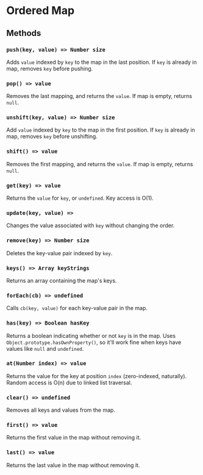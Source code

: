# Ordered Map

## Methods

### `push(key, value) => Number size`
Adds `value` indexed by `key` to the map in the last position. If `key` is already in map, removes `key` before pushing.

### `pop() => value`
Removes the last mapping, and returns the `value`. If map is empty, returns `null`.

### `unshift(key, value) => Number size`
Add `value` indexed by `key` to the map in the first position. If `key` is already in map, removes `key` before unshifting.

### `shift() => value`
Removes the first mapping, and returns the `value`. If map is empty, returns `null`.

### `get(key) => value`
Returns the `value` for `key`, or `undefined`. Key access is O(1).

### `update(key, value) => `
Changes the value associated with `key` without changing the order.

### `remove(key) => Number size`
Deletes the key-value pair indexed by `key`.

### `keys() => Array keyStrings`
Returns an array containing the map's keys.

### `forEach(cb) => undefined`
Calls `cb(key, value)` for each key-value pair in the map.

### `has(key) => Boolean hasKey`
Returns a boolean indicating whether or not `key` is in the map. Uses `Object.prototype.hasOwnProperty()`, so it'll work fine when keys have values like `null` and `undefined`.

### `at(Number index) => value`
Returns the value for the key at position `index` (zero-indexed, naturally). Random access is O(n) due to linked list traversal.

### `clear() => undefined`
Removes all keys and values from the map.

### `first() => value`
Returns the first value in the map without removing it.

### `last() => value`
Returns the last value in the map without removing it.
